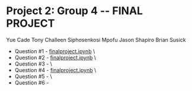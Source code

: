 # Project 2: Group 4 -- FINAL PROJECT

Yue Cade
Tony Challeen
Siphosenkosi Mpofu
Jason Shapiro
Brian Susick

- Question #1 - [finalproject.ipynb](./finalproject.ipynb) \
- Question #2 - [finalproject.ipynb](./finalproject.ipynb) \
- Question #3 - \
- Question #4 - [finalproject.ipynb](./finalproject.ipynb) \
- Question #5 - \
- Question #6 -
